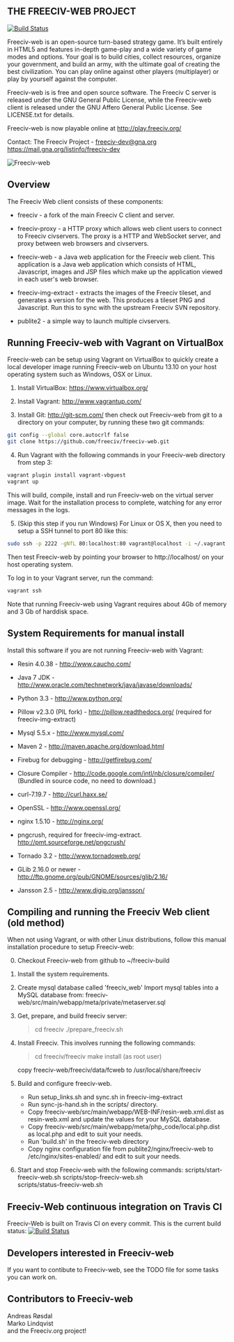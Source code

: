 THE FREECIV-WEB PROJECT
-----------------------
[![Build Status](https://api.travis-ci.org/freeciv/freeciv-web.png)](https://travis-ci.org/freeciv/freeciv-web)

Freeciv-web is an open-source turn-based strategy game. It’s built entirely in HTML5 and features in-depth game-play and a wide variety of game modes and options. Your goal is to build cities, collect resources, organize your government, and build an army, with the ultimate goal of creating the best civilization. You can play online against other players (multiplayer) or play by yourself against the computer. 

Freeciv-web is is free and open source software. The Freeciv C server is released under the GNU General Public License, while the Freeciv-web client is released
under the GNU Affero General Public License. See LICENSE.txt for details.

Freeciv-web is now playable online at http://play.freeciv.org/

Contact: The Freeciv Project - freeciv-dev@gna.org
https://mail.gna.org/listinfo/freeciv-dev


![Freeciv-web](http://upload.wikimedia.org/wikipedia/en/thumb/e/ee/Freeciv-net-screenshot-2011-06-23.png/800px-Freeciv-net-screenshot-2011-06-23.png "Freeciv-web screenshot")


Overview
--------

The Freeciv Web client consists of these components:

* freeciv - a fork of the main Freeciv C client and server.

* freeciv-proxy - a HTTP proxy which allows web client users
  to connect to Freeciv civservers. The proxy is a HTTP and WebSocket
  server, and proxy between web browsers and civservers.

* freeciv-web - a Java web application for the Freeciv web client.
  This application is a Java web application which consists of HTML,
  Javascript, images and JSP files which make up the application
  viewed in each user's web browser. 

* freeciv-img-extract - extracts the images of the Freeciv tileset,
  and generates a version for the web. This produces a tileset PNG 
  and Javascript. Run this to sync with the upstream Freeciv SVN 
  repository.

* publite2 - a simple way to launch multiple civservers. 


Running Freeciv-web with Vagrant on VirtualBox
----------------------------------------------
Freeciv-web can be setup using Vagrant on VirtualBox to quickly create a 
local developer image running Freeciv-web on Ubuntu 13.10 on your host 
operating system such as Windows, OSX or Linux. 

1. Install VirtualBox: https://www.virtualbox.org/
2. Install Vagrant: http://www.vagrantup.com/

3. Install Git: http://git-scm.com/ then check out Freeciv-web from git to 
a directory on your computer, by running these two git commands:
 ```bash
 git config --global core.autocrlf false
 git clone https://github.com/freeciv/freeciv-web.git
 ```

4. Run Vagrant with the following commands in your Freeciv-web directory from step 3:
 ```bash
 vagrant plugin install vagrant-vbguest
 vagrant up
 ```

  This will build, compile, install and run Freeciv-web on the virtual server image. Wait for the installation process to complete, watching for any error messages in the logs.

5. (Skip this step if you run Windows) For Linux or OS X, then you 
need to setup a SSH tunnel to port 80 like this:
 ```bash
 sudo ssh -p 2222 -gNfL 80:localhost:80 vagrant@localhost -i ~/.vagrant.d/insecure_private_key
 ```

Then test Freeciv-web by pointing your browser to http://localhost/ on your
host operating system.

To log in to your Vagrant server, run the command: 
 ```bash
 vagrant ssh
 ```

Note that running Freeciv-web using Vagrant requires about 4Gb of memory
and 3 Gb of harddisk space.


System Requirements for manual install
--------------------------------------

Install this software if you are not running Freeciv-web with Vagrant:

- Resin 4.0.38 - http://www.caucho.com/

- Java 7 JDK - http://www.oracle.com/technetwork/java/javase/downloads/ 

- Python 3.3 - http://www.python.org/

- Pillow v2.3.0 (PIL fork) - http://pillow.readthedocs.org/
  (required for freeciv-img-extract)

- Mysql 5.5.x - http://www.mysql.com/

- Maven 2 - http://maven.apache.org/download.html

- Firebug for debugging - http://getfirebug.com/

- Closure Compiler - http://code.google.com/intl/nb/closure/compiler/
  (Bundled in source code, no need to download.)

- curl-7.19.7 - http://curl.haxx.se/

- OpenSSL - http://www.openssl.org/

- nginx 1.5.10 - http://nginx.org/

- pngcrush, required for freeciv-img-extract.  http://pmt.sourceforge.net/pngcrush/

- Tornado 3.2 - http://www.tornadoweb.org/

- GLib 2.16.0 or newer - http://ftp.gnome.org/pub/GNOME/sources/glib/2.16/

- Jansson 2.5 - http://www.digip.org/jansson/


Compiling and running the Freeciv Web client (old method)
---------------------------------------------------------
When not using Vagrant, or with other Linux distributions, follow this 
manual installation procedure to setup Freeciv-web:

0. Checkout Freeciv-web from github to ~/freeciv-build

1. Install the system requirements.

2. Create mysql database called 'freeciv_web'
   Import mysql tables into a MySQL database from:
    freeciv-web/src/main/webapp/meta/private/metaserver.sql

3. Get, prepare, and build freeciv server:
   > cd freeciv
   > ./prepare_freeciv.sh

4. Install Freeciv. This involves running the following commands:
   > cd freeciv/freeciv
   > make install     (as root user)

   copy freeciv-web/freeciv/data/fcweb to /usr/local/share/freeciv 

5. Build and configure freeciv-web. 

   - Run setup_links.sh and sync.sh in freeciv-img-extract 
   - Run sync-js-hand.sh in the scripts/ directory.
   - Copy freeciv-web/src/main/webapp/WEB-INF/resin-web.xml.dist as resin-web.xml
     and update the values for your MySQL database.
   - Copy freeciv-web/src/main/webapp/meta/php_code/local.php.dist as local.php
     and edit to suit your needs.
   - Run 'build.sh' in the freeciv-web directory
   - Copy nginx configuration file from publite2/nginx/freeciv-web
     to /etc/nginx/sites-enabled/ and edit to suit your needs.


6.  Start and stop Freeciv-web with the following commands:
  scripts/start-freeciv-web.sh
  scripts/stop-freeciv-web.sh       
  scripts/status-freeciv-web.sh     

Freeciv-Web continuous integration on Travis CI 
-----------------------------------------------
Freeciv-Web is built on Travis CI on every commit. This is the current build status: [![Build Status](https://api.travis-ci.org/freeciv/freeciv-web.png)](https://travis-ci.org/freeciv/freeciv-web)


Developers interested in Freeciv-web
------------------------------------

If you want to contibute to Freeciv-web, see the TODO file for 
some tasks you can work on.


Contributors to Freeciv-web
---------------------------
Andreas Røsdal  
Marko Lindqvist  
and the Freeciv.org project!

